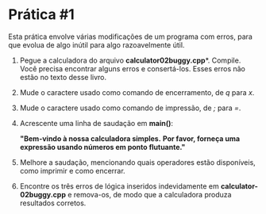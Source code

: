 # Prática #1

Esta prática envolve várias modificações de um programa com erros, para que evolua de algo inútil para algo razoavelmente útil.

1. Pegue a calculadora do arquivo **calculator02buggy.cpp**\*. Compile. Você
precisa encontrar alguns erros e consertá-los. Esses erros não estão no texto
desse livro.
2. Mude o caractere usado como comando de encerramento, de *q* para *x*.
3. Mude o caractere usado como comando de impressão, de *;* para *=*.
4. Acrescente uma linha de saudação em **main()**:

    **"Bem-vindo à nossa calculadora simples.**
    **Por favor, forneça uma expressão usando números em ponto flutuante."**

5. Melhore a saudação, mencionando quais operadores estão disponíveis, como imprimir e como encerrar.
6. Encontre os três erros de lógica inseridos indevidamente em **calculator-02buggy.cpp** e remova-os, de modo que a calculadora produza resultados corretos.
